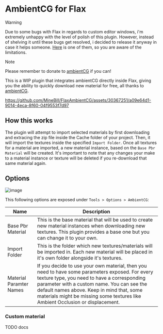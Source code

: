 # AmbientCG for Flax
> [!WARNING]
> Due to some bugs with Flax in regards to custom editor windows, i'm extremely unhappy with the level of polish of this plugin. However, instead of shelving it until these bugs get resolved, i decided to release it anyway in case it helps someone.
> [Here](https://github.com/FlaxEngine/FlaxEngine/issues/2133) is one of them, so you are aware of the limitations.

> [!NOTE]
> Please remember to donate to [ambientCG](https://ambientcg.com/) if you can!

This is a WIP plugin that integrates ambientCG directly inside Flax, giving you the ability to quickly download new material for free, all thanks to [ambientCG](https://ambientcg.com/).

https://github.com/MineBill/FlaxAmbientCG/assets/30367251/a09e64d1-9014-4eca-8f60-04f9553f7d97

## How this works
The plugin will attempt to import selected materials by first downloading and extracing the zip file inside the Cache folder of your project. Then, it will import the textures inside the specified `Import Folder`. Once all textures for a material are imported, a new material instance, based on the `Base Pbr Material` will be created. It's important to note that any changes your make to a material instance or texture will be deleted if you re-download that same material again.

## Options
![image](https://github.com/MineBill/FlaxAmbientCG/assets/30367251/1f573645-2414-436f-a89b-4d9dd2da3343)

This following options are exposed under `Tools > Options > AmbientCG`:

| Name  | Description |
| ------------- | ------------- |
| Base Pbr Material  | This is the base material that will be used to create new material instances when downloading new textures. This plugin provides a base one but you can change it to your own.  |
| Import Folder  | This is the folder which new textures/materials will be imported in. Each new material will be placed in it's own folder alongside it's textures. |
| Material Paramter Names | If you decide to use your own material, then you need to have some parameters exposed. For every texture type, you need to have a corresponding parameter with a custom name. You can see the default names above. Keep in mind that, some materials might be missing some textures like Ambient Occlusion or displacement. |

### Custom material
TODO docs
